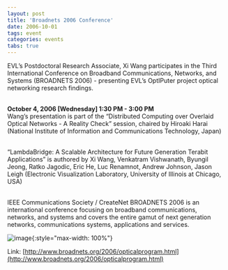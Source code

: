 ```yaml
---
layout: post
title: 'Broadnets 2006 Conference'
date: 2006-10-01
tags: event
categories: events
tabs: true
---
```


EVL&rsquo;s Postdoctoral Research Associate, Xi Wang participates in the Third International Conference on Broadband Communications, Networks, and Systems (BROADNETS 2006) - presenting EVL&rsquo;s OptIPuter project optical networking research findings.<br><br>

<strong>October 4, 2006 [Wednesday] 1:30 PM - 3:00 PM</strong><br>
Wang&rsquo;s presentation is part of the &ldquo;Distributed Computing over Overlaid Optical Networks - A Reality Check&rdquo; session, chaired by Hiroaki Harai (National Institute of Information and Communications Technology, Japan)<br><br>

&ldquo;LambdaBridge: A Scalable Architecture for Future Generation Terabit Applications&rdquo; is authored by Xi Wang, Venkatram Vishwanath, Byungil Jeong, Ratko Jagodic, Eric He, Luc Renamnot, Andrew Johnson, Jason Leigh (Electronic Visualization Laboratory, University of Illinois at Chicago, USA)<br><br>

IEEE Communications Society / CreateNet BROADNETS 2006 is an international conference focusing on broadband communications, networks, and systems and covers the entire gamut of next generation networks, communications systems, applications and services.

![image](https://www.evl.uic.edu/output/originals/broadnets-logo-ws.jpg-srcw.jpg){:style="max-width: 100%"}


Link: [http://www.broadnets.org/2006/opticalprogram.html](http://www.broadnets.org/2006/opticalprogram.html)
